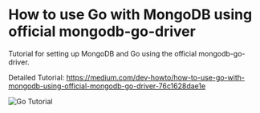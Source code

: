 # How to use Go with MongoDB using official mongodb-go-driver
Tutorial for setting up MongoDB and Go using the official mongodb-go-driver.

Detailed Tutorial: 
https://medium.com/dev-howto/how-to-use-go-with-mongodb-using-official-mongodb-go-driver-76c1628dae1e


![Go Tutorial][logo]

[logo]: https://github.com/kartik-budhiraja/go-tut-mongodb-go-driver/MongoGo.jpg "Go Tutorial"